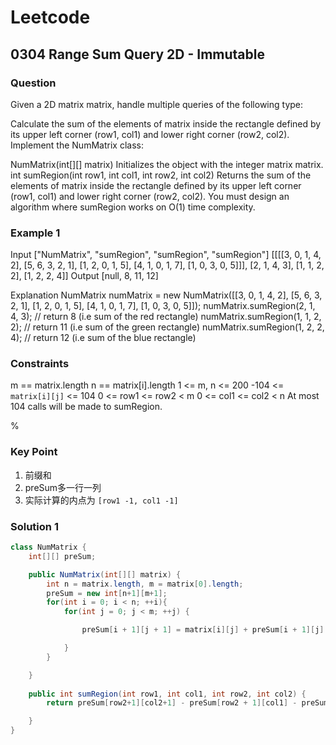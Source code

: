 # Leetcode

## 0304 Range Sum Query 2D - Immutable

### Question

Given a 2D matrix matrix, handle multiple queries of the following type:

Calculate the sum of the elements of matrix inside the rectangle defined by its upper left corner (row1, col1) and lower right corner (row2, col2).
Implement the NumMatrix class:

NumMatrix(int[][] matrix) Initializes the object with the integer matrix matrix.
int sumRegion(int row1, int col1, int row2, int col2) Returns the sum of the elements of matrix inside the rectangle defined by its upper left corner (row1, col1) and lower right corner (row2, col2).
You must design an algorithm where sumRegion works on O(1) time complexity.

### Example 1

Input
["NumMatrix", "sumRegion", "sumRegion", "sumRegion"]
[[[[3, 0, 1, 4, 2], [5, 6, 3, 2, 1], [1, 2, 0, 1, 5], [4, 1, 0, 1, 7], [1, 0, 3, 0, 5]]], [2, 1, 4, 3], [1, 1, 2, 2], [1, 2, 2, 4]]
Output
[null, 8, 11, 12]

Explanation
NumMatrix numMatrix = new NumMatrix([[3, 0, 1, 4, 2], [5, 6, 3, 2, 1], [1, 2, 0, 1, 5], [4, 1, 0, 1, 7], [1, 0, 3, 0, 5]]);
numMatrix.sumRegion(2, 1, 4, 3); // return 8 (i.e sum of the red rectangle)
numMatrix.sumRegion(1, 1, 2, 2); // return 11 (i.e sum of the green rectangle)
numMatrix.sumRegion(1, 2, 2, 4); // return 12 (i.e sum of the blue rectangle)

### Constraints

m == matrix.length
n == matrix[i].length
1 <= m, n <= 200
-104 <= `matrix[i][j]` <= 104
0 <= row1 <= row2 < m
0 <= col1 <= col2 < n
At most 104 calls will be made to sumRegion.

%

### Key Point

1. 前缀和
2. preSum多一行一列
3. 实际计算的内点为 `[row1 -1, col1 -1]`

### Solution 1

```java
class NumMatrix {
    int[][] preSum;

    public NumMatrix(int[][] matrix) {
        int n = matrix.length, m = matrix[0].length;
        preSum = new int[n+1][m+1];
        for(int i = 0; i < n; ++i){
            for(int j = 0; j < m; ++j) {

                preSum[i + 1][j + 1] = matrix[i][j] + preSum[i + 1][j] + preSum[i][j+1] - preSum[i][j];

            }
        }

    }
    
    public int sumRegion(int row1, int col1, int row2, int col2) {
        return preSum[row2+1][col2+1] - preSum[row2 + 1][col1] - preSum[row1][col2+1] + preSum[row1][col1];

    }
}
```
